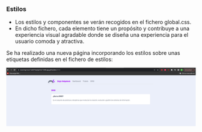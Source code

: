 ### Estilos

- Los estilos y componentes se verán recogidos en el fichero global.css.
- En dicho fichero, cada elemento tiene un propósito y contribuye a una experiencia visual agradable donde se diseña una experiencia para el  usuario comoda y atractiva.

Se ha realizado una nueva página incorporando los estilos sobre unas etiquetas definidas en el fichero de estilos:

![estilo](/estilo.png)